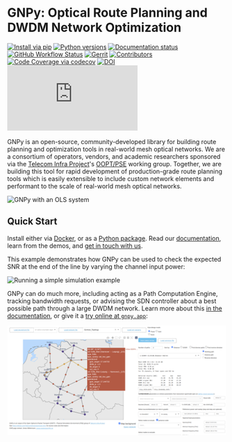 # GNPy: Optical Route Planning and DWDM Network Optimization

[![Install via pip](https://img.shields.io/pypi/v/gnpy)](https://pypi.org/project/gnpy/)
[![Python versions](https://img.shields.io/pypi/pyversions/gnpy)](https://pypi.org/project/gnpy/)
[![Documentation status](https://readthedocs.org/projects/gnpy/badge/?version=master)](http://gnpy.readthedocs.io/en/master/?badge=master)
[![GitHub Workflow Status](https://img.shields.io/github/actions/workflow/status/Telecominfraproject/oopt-gnpy/main.yml)](https://github.com/Telecominfraproject/oopt-gnpy/actions/workflows/main.yml)
[![Gerrit](https://img.shields.io/badge/patches-via%20Gerrit-blue)](https://review.gerrithub.io/q/project:Telecominfraproject/oopt-gnpy+is:open)
[![Contributors](https://img.shields.io/github/contributors-anon/Telecominfraproject/oopt-gnpy)](https://github.com/Telecominfraproject/oopt-gnpy/graphs/contributors)
[![Code Coverage via codecov](https://img.shields.io/codecov/c/github/Telecominfraproject/oopt-gnpy)](https://codecov.io/gh/Telecominfraproject/oopt-gnpy)
[![DOI](https://zenodo.org/badge/DOI/10.5281/zenodo.3458319.svg)](https://doi.org/10.5281/zenodo.3458319)
[![Matrix chat](https://img.shields.io/matrix/oopt-gnpy:matrix.org)](https://matrix.to/#/%23oopt-gnpy%3Afoss.wtf?via=matrix.org&via=foss.wtf)

GNPy is an open-source, community-developed library for building route planning and optimization tools in real-world mesh optical networks.
We are a consortium of operators, vendors, and academic researchers sponsored via the [Telecom Infra Project](http://telecominfraproject.com)'s [OOPT/PSE](https://telecominfraproject.com/open-optical-packet-transport) working group.
Together, we are building this tool for rapid development of production-grade route planning tools which is easily extensible to include custom network elements and performant to the scale of real-world mesh optical networks.

![GNPy with an OLS system](docs/images/GNPy-banner.png)

## Quick Start

Install either via [Docker](https://gnpy.readthedocs.io/en/master/install.html#using-prebuilt-docker-images), or as a [Python package](https://gnpy.readthedocs.io/en/master/install.html#using-python-on-your-computer).
Read our [documentation](https://gnpy.readthedocs.io/), learn from the demos, and [get in touch with us](https://github.com/Telecominfraproject/oopt-gnpy/discussions).

This example demonstrates how GNPy can be used to check the expected SNR at the end of the line by varying the channel input power:

![Running a simple simulation example](https://telecominfraproject.github.io/oopt-gnpy/docs/images/transmission_main_example.svg)

GNPy can do much more, including acting as a Path Computation Engine, tracking bandwidth requests, or advising the SDN controller about a best possible path through a large DWDM network.
Learn more about this [in the documentation](https://gnpy.readthedocs.io/), or give it a [try online at `gnpy.app`](https://gnpy.app/):

[![Path propagation at gnpy.app](docs/images/2022-04-12-gnpy-app.png)](https://gnpy.app/)
